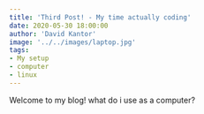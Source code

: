 ```yaml
---
title: 'Third Post! - My time actually coding'
date: 2020-05-30 18:00:00
author: 'David Kantor'
image: '../../images/laptop.jpg'
tags:
- My setup
- computer
- linux
---
```


Welcome to my blog! what do i use as a computer?